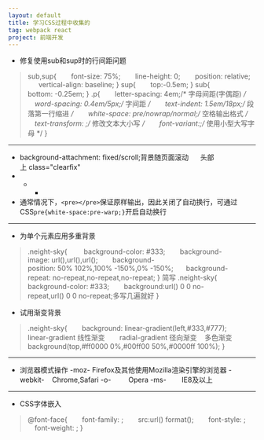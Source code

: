 ```yaml
---
layout: default
title: 学习CSS过程中收集的
tag: webpack react
project: 前端开发
---
```


* 修复使用sub和sup时的行间距问题
>sub,sup{    
&emsp;font-size: 75%;    
&emsp;line-height: 0;    
&emsp;position: relative;    
&emsp;vertical-align: baseline;
}
sup{    
&emsp;top:-0.5em;
}
sub{    
&emsp;bottom: -0.25em;
}
.p{    
&emsp;letter-spacing: 4em;/* 字母间距(字偶距) */    
&emsp;word-spacing: 0.4em/5px;/* 字间距 */    
&emsp;text-indent: 1.5em/18px;/* 段落第一行缩进 */    
&emsp;white-space: pre/nowrap/normal;/* 空格输出格式 */    
&emsp;text-transform: ;/* 修改文本大小写 */    
&emsp;font-variant:;/* 使用小型大写字母 */
}

* * *
* background-attachment: fixed/scroll;背景随页面滚动      
头部上 class="clearfix" 
* * *     
* 通常情况下，`<pre></pre>`保证原样输出，因此关闭了自动换行，可通过CSS`pre{white-space:pre-warp;}`开启自动换行
* * *
* 为单个元素应用多重背景
>.neight-sky{   
&emsp; background-color: #333;    
&emsp;background-image: url(),url(),url();    
&emsp;background-position: 50% 102%,100% -150%,0% -150%;  
&emsp; background-repeat: no-repeat,no-repeat,no-repeat;
}
简写
.neight-sky{    
&emsp;background-color: #333;    
&emsp;background:url() 0 0 no-repeat,url() 0 0 no-repeat;多写几遍就好
}

* 试用渐变背景
>.neight-sky{    
&emsp;background: linear-gradient(left,#333,#777);   
&emsp;linear-gradient 线性渐变    
&emsp;radial-gradient 径向渐变    多色渐变 
&emsp;background(top,#ff0000 0%,#00ff00 50%,#0000ff 100%);
}

* * *
* 浏览器模式操作
-moz- Firefox及其他使用Mozilla渲染引擎的浏览器
-webkit-    Chrome,Safari
-o-         Opera
-ms-        IE8及以上 
* * *
* CSS字体嵌入
>@font-face{    
&emsp;font-family: ;    
&emsp;src:url() format();    
&emsp;font-style: ;    
&emsp;font-weight: ;
}
